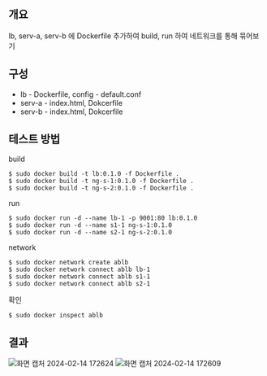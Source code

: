 ## 개요
lb, serv-a, serv-b 에 Dockerfile 추가하여 build, run 하여 네트워크를 통해 묶어보기

## 구성
- lb - Dockerfile, config - default.conf
- serv-a - index.html, Dokcerfile
- serv-b - index.html, Dokcerfile

## 테스트 방법
build
```
$ sudo docker build -t lb:0.1.0 -f Dockerfile .
$ sudo docker build -t ng-s-1:0.1.0 -f Dockerfile .
$ sudo docker build -t ng-s-2:0.1.0 -f Dockerfile .
```

run
```
$ sudo docker run -d --name lb-1 -p 9001:80 lb:0.1.0
$ sudo docker run -d --name s1-1 ng-s-1:0.1.0
$ sudo docker run -d --name s2-1 ng-s-2:0.1.0
```

network
```
$ sudo docker network create ablb
$ sudo docker network connect ablb lb-1
$ sudo docker network connect ablb s1-1
$ sudo docker network connect ablb s2-1
```
확인
```
$ sudo docker inspect ablb
```

## 결과
![화면 캡처 2024-02-14 172624](https://github.com/shimguh/docker-nginx-vhost/assets/80744883/145755d6-d81f-4a63-942c-d48e9125c58e)
![화면 캡처 2024-02-14 172609](https://github.com/shimguh/docker-nginx-vhost/assets/80744883/cbbead1f-0590-444e-951b-241f1905503e)
